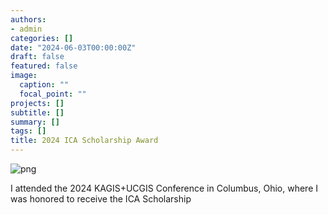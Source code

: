```yaml
---
authors:
- admin
categories: []
date: "2024-06-03T00:00:00Z"
draft: false
featured: false
image:
  caption: ""
  focal_point: ""
projects: []
subtitle: []
summary: []
tags: []
title: 2024 ICA Scholarship Award
---
```


![png](./featured2.png)

I attended the 2024 KAGIS+UCGIS Conference in Columbus, Ohio, where I was honored to receive the ICA Scholarship





